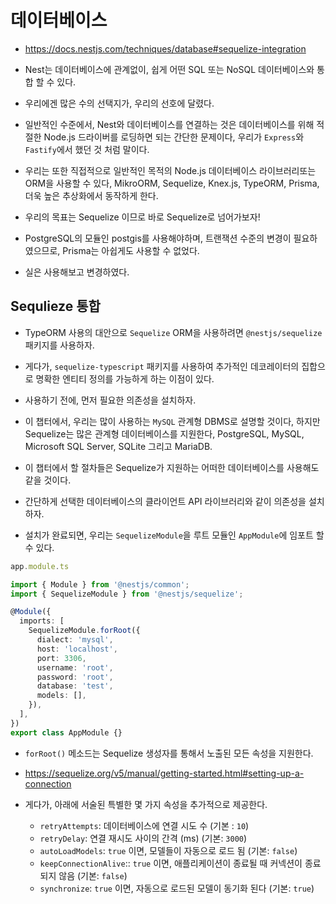 # 데이터베이스

- <https://docs.nestjs.com/techniques/database#sequelize-integration>

- Nest는 데이터베이스에 관계없이, 쉽게 어떤 SQL 또는 NoSQL 데이터베이스와 통합 할 수 있다.
- 우리에겐 많은 수의 선택지가, 우리의 선호에 달렸다.
- 일반적인 수준에서, Nest와 데이터베이스를 연결하는 것은 데이터베이스를 위해 적절한 Node.js 드라이버를 로딩하면 되는 간단한 문제이다, 우리가 `Express`와 `Fastify`에서 했던 것 처럼 말이다.

- 우리는 또한 직접적으로 일반적인 목적의 Node.js 데이터베이스 라이브러리또는 ORM을 사용할 수 있다, MikroORM, Sequelize, Knex.js, TypeORM, Prisma, 더욱 높은 추상화에서 동작하게 한다.

- 우리의 목표는 Sequelize 이므로 바로 Sequelize로 넘어가보자!
- PostgreSQL의 모듈인 postgis를 사용해야하며, 트랜잭션 수준의 변경이 필요하였으므로, Prisma는 아쉽게도 사용할 수 없었다.
- 실은 사용해보고 변경하였다.

## Sequlieze 통합

- TypeORM 사용의 대안으로 `Sequelize` ORM을 사용하려면 `@nestjs/sequelize` 패키지를 사용하자.
- 게다가, `sequelize-typescript` 패키지를 사용하여 추가적인 데코레이터의 집합으로 명확한 엔티티 정의를 가능하게 하는 이점이 있다.

- 사용하기 전에, 먼저 필요한 의존성을 설치하자.
- 이 챕터에서, 우리는 많이 사용하는 `MySQL` 관계형 DBMS로 설명할 것이다, 하지만 Sequelize는 많은 관계형 데이터베이스를 지원한다, PostgreSQL, MySQL, Microsoft SQL Server, SQLite 그리고 MariaDB.
- 이 챕터에서 할 절차들은 Sequelize가 지원하는 어떠한 데이터베이스를 사용해도 같을 것이다.
- 간단하게 선택한 데이터베이스의 클라이언트 API 라이브러리와 같이 의존성을 설치하자.

- 설치가 완료되면, 우리는 `SequelizeModule`을 루트 모듈인 `AppModule`에 임포트 할 수 있다.

```Typescript
app.module.ts

import { Module } from '@nestjs/common';
import { SequelizeModule } from '@nestjs/sequelize';

@Module({
  imports: [
    SequelizeModule.forRoot({
      dialect: 'mysql',
      host: 'localhost',
      port: 3306,
      username: 'root',
      password: 'root',
      database: 'test',
      models: [],
    }),
  ],
})
export class AppModule {}
```

- `forRoot()` 메소드는 Sequelize 생성자를 통해서 노출된 모든 속성을 지원한다.
- <https://sequelize.org/v5/manual/getting-started.html#setting-up-a-connection>
- 게다가, 아래에 서술된 특별한 몇 가지 속성을 추가적으로 제공한다.

  - `retryAttempts`: 데이터베이스에 연결 시도 수 (기본 : `10`)
  - `retryDelay`: 연결 재시도 사이의 간격 (ms) (기본: `3000`)
  - `autoLoadModels`: `true` 이면, 모델들이 자동으로 로드 됨 (기본: `false`)
  - `keepConnectionAlive`:: `true` 이면, 애플리케이션이 종료될 때 커넥션이 종료되지 않음 (기본: `false`)
  - `synchronize`: `true` 이면, 자동으로 로드된 모델이 동기화 된다 (기본: `true`)
